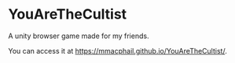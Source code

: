 # YouAreTheCultist

A unity browser game made for my friends.

You can access it at https://mmacphail.github.io/YouAreTheCultist/.

